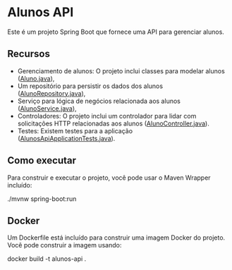 # Alunos API

Este é um projeto Spring Boot que fornece uma API para gerenciar alunos.

## Recursos

- Gerenciamento de alunos: O projeto inclui classes para modelar alunos ([Aluno.java](src/main/java/br/com/generationbr/alunosapi/model/Aluno.java)),
- Um repositório para persistir os dados dos alunos ([AlunoRepository.java](src/main/java/br/com/generationbr/alunosapi/repository/AlunoRepository.java)), 
- Serviço para lógica de negócios relacionada aos alunos ([AlunoService.java](src/main/java/br/com/generationbr/alunosapi/service/AlunoService.java)),
- Controladores: O projeto inclui um controlador para lidar com solicitações HTTP relacionadas aos alunos ([AlunoController.java](src/main/java/br/com/generationbr/alunosapi/controller/AlunoController.java)).
- Testes: Existem testes para a aplicação ([AlunosApiApplicationTests.java](src/test/java/br/com/generationbr/alunosapi/AlunosApiApplicationTests.java)).

## Como executar

Para construir e executar o projeto, você pode usar o Maven Wrapper incluído:

./mvnw spring-boot:run

## Docker
Um Dockerfile está incluído para construir uma imagem Docker do projeto. Você pode construir a imagem usando:

docker build -t alunos-api .
